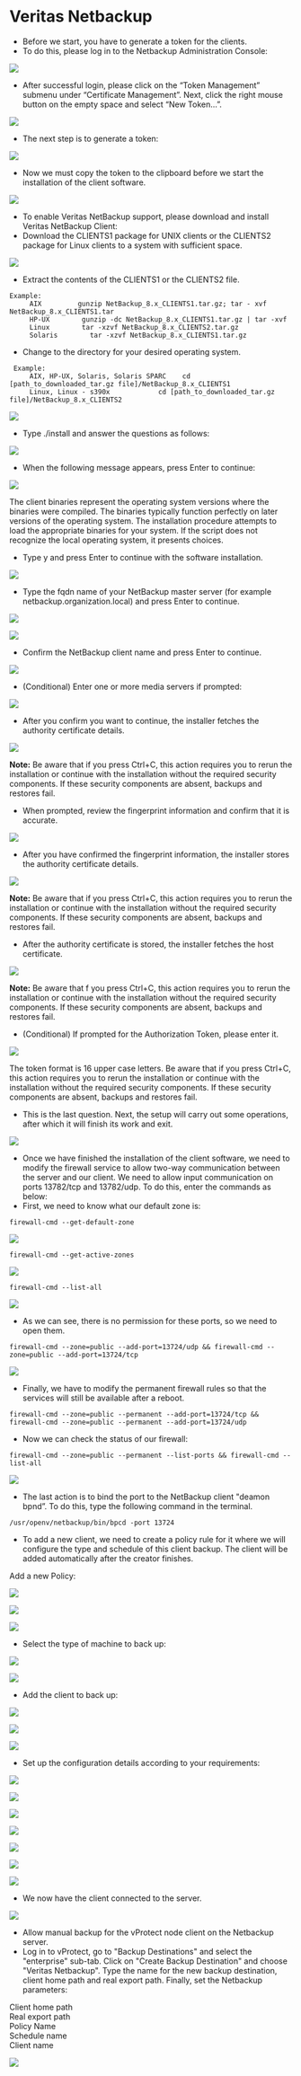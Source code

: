 # Veritas Netbackup

* Before we start, you have to generate a token for the clients.
* To do this, please log in to the Netbackup Administration Console:

![](../../../.gitbook/assets/enterprise-backup-providers-veritas-netbackup-setup-01.png)

* After successful login, please click on the “Token Management” submenu under “Certificate Management”. Next, click the right mouse button on the empty space and select “New Token…”.

![](../../../.gitbook/assets/enterprise-backup-providers-veritas-netbackup-setup-02%20%281%29.png)

* The next step is to generate a token:

![](../../../.gitbook/assets/enterprise-backup-providers-veritas-netbackup-setup-03%20%281%29%20%281%29%20%281%29%20%281%29.png)

* Now we must copy the token to the clipboard before we start the installation of the client software.

![](../../../.gitbook/assets/enterprise-backup-providers-veritas-netbackup-setup-04%20%281%29%20%281%29.png)

* To enable Veritas NetBackup support, please download and install Veritas NetBackup Client:
* Download the CLIENTS1 package for UNIX clients or the CLIENTS2 package for Linux clients to a system with sufficient space.

![](../../../.gitbook/assets/enterprise-backup-providers-veritas-netbackup-setup-05%20%281%29.png)

* Extract the contents of the CLIENTS1 or the CLIENTS2 file.

```text
Example:
     AIX         gunzip NetBackup_8.x_CLIENTS1.tar.gz; tar - xvf NetBackup_8.x_CLIENTS1.tar
     HP-UX        gunzip -dc NetBackup_8.x_CLIENTS1.tar.gz | tar -xvf
     Linux        tar -xzvf NetBackup_8.x_CLIENTS2.tar.gz
     Solaris        tar -xzvf NetBackup_8.x_CLIENTS1.tar.gz
```

* Change to the directory for your desired operating system.

```text
 Example:
     AIX, HP-UX, Solaris, Solaris SPARC    cd [path_to_downloaded_tar.gz file]/NetBackup_8.x_CLIENTS1
     Linux, Linux - s390x            cd [path_to_downloaded_tar.gz file]/NetBackup_8.x_CLIENTS2
```

![](../../../.gitbook/assets/enterprise-backup-providers-veritas-netbackup-setup-06%20%281%29%20%282%29%20%282%29%20%282%29%20%282%29%20%282%29.png)

* Type ./install and answer the questions as follows:

![](../../../.gitbook/assets/enterprise-backup-providers-veritas-netbackup-setup-07.png)

* When the following message appears, press Enter to continue:

![](../../../.gitbook/assets/enterprise-backup-providers-veritas-netbackup-setup-08%20%281%29.png)

The client binaries represent the operating system versions where the binaries were compiled. The binaries typically function perfectly on later versions of the operating system. The installation procedure attempts to load the appropriate binaries for your system. If the script does not recognize the local operating system, it presents choices.

* Type y and press Enter to continue with the software installation.

![](../../../.gitbook/assets/enterprise-backup-providers-veritas-netbackup-setup-09%20%281%29.png)

* Type the fqdn name of your NetBackup master server \(for example netbackup.organization.local\) and press Enter to continue.

![](../../../.gitbook/assets/enterprise-backup-providers-veritas-netbackup-setup-10%20%281%29%20%281%29.png)

![](../../../.gitbook/assets/enterprise-backup-providers-veritas-netbackup-setup-11.png)

* Confirm the NetBackup client name and press Enter to continue.

![](../../../.gitbook/assets/enterprise-backup-providers-veritas-netbackup-setup-12%20%281%29.png)

* \(Conditional\) Enter one or more media servers if prompted:

![](../../../.gitbook/assets/enterprise-backup-providers-veritas-netbackup-setup-13%20%281%29%20%281%29.png)

* After you confirm you want to continue, the installer fetches the authority certificate details.

![](../../../.gitbook/assets/enterprise-backup-providers-veritas-netbackup-setup-14.png)

**Note:** Be aware that if you press Ctrl+C, this action requires you to rerun the installation or continue with the installation without the required security components. If these security components are absent, backups and restores fail.

* When prompted, review the fingerprint information and confirm that it is accurate.

![](../../../.gitbook/assets/enterprise-backup-providers-veritas-netbackup-setup-15%20%281%29%20%281%29.png)

* After you have confirmed the fingerprint information, the installer stores the authority certificate details.

![](../../../.gitbook/assets/enterprise-backup-providers-veritas-netbackup-setup-16%20%281%29.png)

**Note:** Be aware that if you press Ctrl+C, this action requires you to rerun the installation or continue with the installation without the required security components. If these security components are absent, backups and restores fail.

* After the authority certificate is stored, the installer fetches the host certificate.

![](../../../.gitbook/assets/enterprise-backup-providers-veritas-netbackup-setup-17%20%281%29.png)

**Note:** Be aware that f you press Ctrl+C, this action requires you to rerun the installation or continue with the installation without the required security components. If these security components are absent, backups and restores fail.

* \(Conditional\) If prompted for the Authorization Token, please enter it.

![](../../../.gitbook/assets/enterprise-backup-providers-veritas-netbackup-setup-18%20%281%29%20%281%29.png)

The token format is 16 upper case letters. Be aware that if you press Ctrl+C, this action requires you to rerun the installation or continue with the installation without the required security components. If these security components are absent, backups and restores fail.

* This is the last question. Next, the setup will carry out some operations, after which it will finish its work and exit.

![](../../../.gitbook/assets/enterprise-backup-providers-veritas-netbackup-setup-19.png)

* Once we have finished the installation of the client software, we need to modify the firewall service to allow two-way communication between the server and our client. We need to allow input communication on ports 13782/tcp and 13782/udp. To do this, enter the commands as below:
* First, we need to know what our default zone is:

```text
firewall-cmd --get-default-zone
```

![](../../../.gitbook/assets/enterprise-backup-providers-veritas-netbackup-setup-20%20%281%29.png)

```text
firewall-cmd --get-active-zones
```

![](../../../.gitbook/assets/enterprise-backup-providers-veritas-netbackup-setup-21.png)

```text
firewall-cmd --list-all
```

![](../../../.gitbook/assets/enterprise-backup-providers-veritas-netbackup-setup-22.png)

* As we can see, there is no permission for these ports, so we need to open them.

```text
firewall-cmd --zone=public --add-port=13724/udp && firewall-cmd --zone=public --add-port=13724/tcp
```

![](../../../.gitbook/assets/enterprise-backup-providers-veritas-netbackup-setup-23%20%281%29.png)

* Finally, we have to modify the permanent firewall rules so that the services will still be available after a reboot.

```text
firewall-cmd --zone=public --permanent --add-port=13724/tcp && firewall-cmd --zone=public --permanent --add-port=13724/udp
```

* Now we can check the status of our firewall:

```text
firewall-cmd --zone=public --permanent --list-ports && firewall-cmd --list-all
```

![](../../../.gitbook/assets/enterprise-backup-providers-veritas-netbackup-setup-25%20%281%29%20%281%29%20%281%29%20%281%29%20%281%29.png)

* The last action is to bind the port to the NetBackup client "deamon bpnd”. To do this, type the following command in the terminal.

```text
/usr/openv/netbackup/bin/bpcd -port 13724
```

* To add a new client, we need to create a policy rule for it where we will configure the type and schedule of this client backup. The client will be added automatically after the creator finishes.

Add a new Policy:

![](../../../.gitbook/assets/enterprise-backup-providers-veritas-netbackup-setup-26%20%282%29%20%282%29%20%282%29%20%282%29.png)

![](../../../.gitbook/assets/enterprise-backup-providers-veritas-netbackup-setup-27%20%281%29.png)

![](../../../.gitbook/assets/enterprise-backup-providers-veritas-netbackup-setup-28%20%281%29.png)

* Select the type of machine to back up:

![](../../../.gitbook/assets/enterprise-backup-providers-veritas-netbackup-setup-29%20%281%29%20%281%29.png)

![](../../../.gitbook/assets/enterprise-backup-providers-veritas-netbackup-setup-30%20%281%29.png)

* Add the client to back up:

![](../../../.gitbook/assets/enterprise-backup-providers-veritas-netbackup-setup-31%20%281%29.png)

![](../../../.gitbook/assets/enterprise-backup-providers-veritas-netbackup-setup-32.png)

![](../../../.gitbook/assets/enterprise-backup-providers-veritas-netbackup-setup-33.png)

* Set up the configuration details according to your requirements:

![](../../../.gitbook/assets/enterprise-backup-providers-veritas-netbackup-setup-34.png)

![](../../../.gitbook/assets/enterprise-backup-providers-veritas-netbackup-setup-35%20%281%29%20%281%29.png)

![](../../../.gitbook/assets/enterprise-backup-providers-veritas-netbackup-setup-36%20%281%29%20%281%29%20%281%29%20%281%29%20%281%29.png)

![](../../../.gitbook/assets/enterprise-backup-providers-veritas-netbackup-setup-37%20%281%29%20%281%29.png)

![](../../../.gitbook/assets/enterprise-backup-providers-veritas-netbackup-setup-38%20%281%29.png)

![](../../../.gitbook/assets/enterprise-backup-providers-veritas-netbackup-setup-39%20%281%29.png)

![](../../../.gitbook/assets/enterprise-backup-providers-veritas-netbackup-setup-40%20%281%29%20%281%29%20%281%29.png)

* We now have the client connected to the server.

![](../../../.gitbook/assets/enterprise-backup-providers-veritas-netbackup-setup-41%20%281%29.png)

* Allow manual backup for the vProtect node client on the Netbackup server.
* Log in to vProtect, go to "Backup Destinations" and select the "enterprise" sub-tab. Click on "Create Backup Destination" and choose "Veritas Netbackup". Type the name for the new backup destination, client home path and real export path. Finally, set the Netbackup parameters:

Client home path  
Real export path  
Policy Name  
Schedule name  
Client name

![](../../../.gitbook/assets/backup-destinations-enterprise-netbackup.jpg)

